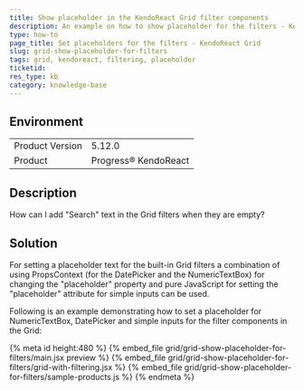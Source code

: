 ```yaml
---
title: Show placeholder in the KendoReact Grid filter components
description: An example on how to show placeholder for the filters - KendoReact Grid.
type: how-to
page_title: Set placeholders for the filters - KendoReact Grid
slug: grid-show-placeholder-for-filters
tags: grid, kendoreact, filtering, placeholder
ticketid: 
res_type: kb
category: knowledge-base
---
```


## Environment

<table>
    <tbody>
	    <tr>
	    	<td>Product Version</td>
	    	<td>5.12.0</td>
	    </tr>
	    <tr>
	    	<td>Product</td>
	    	<td>Progress® KendoReact</td>
	    </tr>
    </tbody>
</table>


## Description

How can I add "Search" text in the Grid filters when they are empty?

## Solution

For setting a placeholder text for the built-in Grid filters a combination of using PropsContext (for the DatePicker and the NumericTextBox) for changing the "placeholder" property and pure JavaScript for setting the "placeholder" attribute for simple inputs can be used. 

Following is an example demonstrating how to set a placeholder for NumericTextBox, DatePicker and simple inputs for the filter components in the Grid: 


{% meta id height:480 %}
{% embed_file grid/grid-show-placeholder-for-filters/main.jsx preview %}
{% embed_file grid/grid-show-placeholder-for-filters/grid-with-filtering.jsx %}
{% embed_file grid/grid-show-placeholder-for-filters/sample-products.js %}
{% endmeta %}
